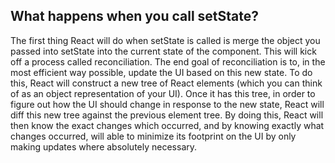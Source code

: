 ## What happens when you call setState?

The first thing React will do when setState is called is merge the object you passed into setState into the current state of the component. This will kick off a process called reconciliation. The end goal of reconciliation is to, in the most efficient way possible, update the UI based on this new state. To do this, React will construct a new tree of React elements (which you can think of as an object representation of your UI). Once it has this tree, in order to figure out how the UI should change in response to the new state, React will diff this new tree against the previous element tree. By doing this, React will then know the exact changes which occurred, and by knowing exactly what changes occurred, will able to minimize its footprint on the UI by only making updates where absolutely necessary.